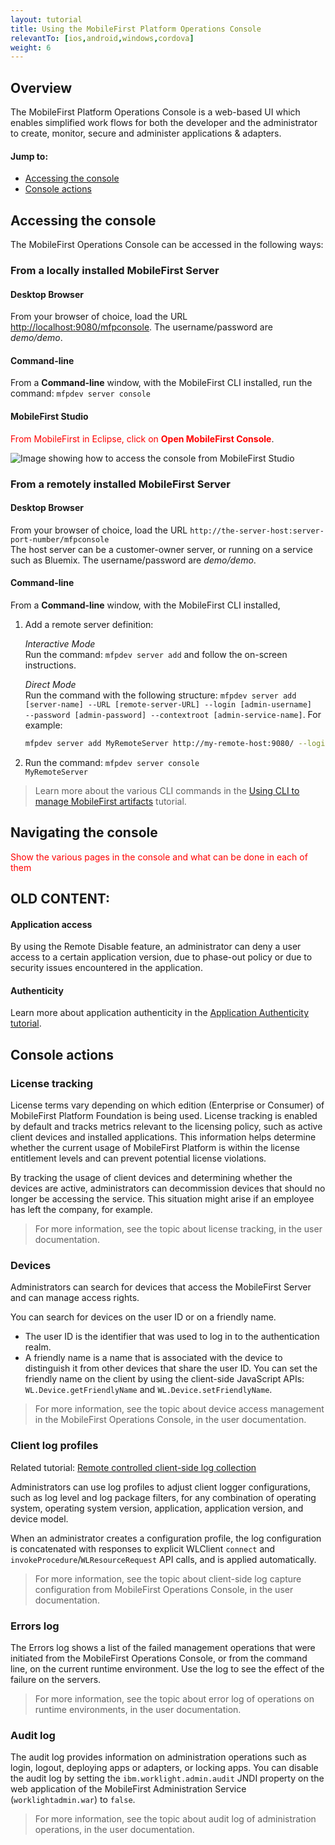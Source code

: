 ```yaml
---
layout: tutorial
title: Using the MobileFirst Platform Operations Console
relevantTo: [ios,android,windows,cordova]
weight: 6
---
```

## Overview
The MobileFirst Platform Operations Console is a web-based UI which enables simplified work flows for both the developer and the administrator to create, monitor, secure and administer applications &amp; adapters.

#### Jump to:

* [Accessing the console](#accessing-the-console)
* [Console actions](#console-actions)

## Accessing the console
The MobileFirst Operations Console can be accessed in the following ways:

### From a locally installed MobileFirst Server
#### Desktop Browser
From your browser of choice, load the URL [http://localhost:9080/mfpconsole](http://localhost:9080/mfpconsole). The username/password are *demo/demo*.

#### Command-line
From a **Command-line** window, with the MobileFirst CLI installed, run the command: <code>mfpdev server console</code>

#### MobileFirst Studio
<span style="color:red">From MobileFirst in Eclipse, click on **Open MobileFirst Console**</span>.

![Image showing how to access the console from MobileFirst Studio]()

### From a remotely installed MobileFirst Server
#### Desktop Browser
From your browser of choice, load the URL <code>http://the-server-host:server-port-number/mfpconsole</code>  
The host server can be a customer-owner server, or running on a service such as Bluemix. The username/password are *demo/demo*.

#### Command-line
From a **Command-line** window, with the MobileFirst CLI installed, 

1. Add a remote server definition:

    *Interactive Mode*  
    Run the command: <code>mfpdev server add</code> and follow the on-screen instructions.

    *Direct Mode*  
    Run the command with the following structure: <code>mfpdev server add [server-name] --URL [remote-server-URL] --login [admin-username] --password [admin-password] --contextroot [admin-service-name]</code>. For example:

    ```bash
    mfpdev server add MyRemoteServer http://my-remote-host:9080/ --login TheAdmin --password ThePassword --contextroot mfpadmin
    ```

2. Run the command: <code>mfpdev server console MyRemoteServer</code>

> Learn more about the various CLI commands in the [Using CLI to manage MobileFirst artifacts](../../client-side-development/using-cli-to-manage-mobilefirst-artifacts/) tutorial.

## Navigating the console
<span style="color:red">Show the various pages in the console and what can be done in each of them</span>


## OLD CONTENT:

<h4>Application access</h4>
<p>By using the Remote Disable feature, an administrator can deny a user access to a certain application version, due to phase-out policy or due to security issues encountered in the application.</p>
<h4>Authenticity</h4>
<p>Learn more about application authenticity in the <a href="../../authentication-security/application-authenticity/">Application Authenticity tutorial</a>.</p>

<h2 id="consoleActions">Console actions</h2>
<h3>License tracking</h3>
<p>License terms vary depending on which edition (Enterprise or Consumer) of MobileFirst Platform Foundation is being used. License tracking is enabled by default and tracks metrics relevant to the licensing policy, such as active client devices and installed applications. This information helps determine whether the current usage of MobileFirst Platform is within the license entitlement levels and can prevent potential license violations.</p>
<p>By tracking the usage of client devices and determining whether the devices are active, administrators can decommission devices that should no longer be accessing the service. This situation might arise if an employee has left the company, for example.</p>
<blockquote><p>For more information, see the topic about license tracking, in the user documentation.</p></blockquote>

<h3>Devices</h3>
<p>Administrators can search for devices that access the MobileFirst Server and can manage access rights.</p>
<p>You can search for devices on the user ID or on a friendly name.</p>
<ul>
<li>The user ID is the identifier that was used to log in to the authentication realm.</li>
<li>A friendly name is a name that is associated with the device to distinguish it from other devices that share the user ID. You can set the friendly name on the client by using the client-side JavaScript APIs: <code>WL.Device.getFriendlyName</code> and <code>WL.Device.setFriendlyName</code>.
</li>
</ul>
<blockquote><p>For more information, see the topic about device access management in the MobileFirst Operations Console, in the user documentation.</p></blockquote>

<h3>Client log profiles</h3>
<p>Related tutorial: <a href="../../advanced-client-side-development/remote-controlled-client-side-log-collection/">Remote controlled client-side log collection</a></p>
<p>Administrators can use log profiles to adjust client logger configurations, such as log level and log package filters, for any combination of operating system, operating system version, application, application version, and device model.</p>
<p>When an administrator creates a configuration profile, the log configuration is concatenated with responses to explicit WLClient <code>connect</code> and <code>invokeProcedure</code>/<code>WLResourceRequest</code> API calls, and is applied automatically.</p>
<blockquote><p>For more information, see the topic about client-side log capture configuration from MobileFirst Operations Console, in the user documentation.</p></blockquote>

<h3>Errors log</h3>
<p>The Errors log shows a list of the failed management operations that were initiated from the MobileFirst Operations Console, or from the command line, on the current runtime environment. Use the log to see the effect of the failure on the servers.</p>
<blockquote><p>For more information, see the topic about error log of operations on runtime environments, in the user documentation.</p></blockquote>

<h3>Audit log</h3>
<p>The audit log provides information on administration operations such as login, logout, deploying apps or adapters, or locking apps. You can disable the audit log by setting the <code>ibm.worklight.admin.audit</code> JNDI property on the web application of the MobileFirst Administration Service (<code>worklightadmin.war</code>) to <code>false</code>.</p>
<blockquote><p>For more information, see the topic about audit log of administration operations, in the user documentation.</p></blockquote>
